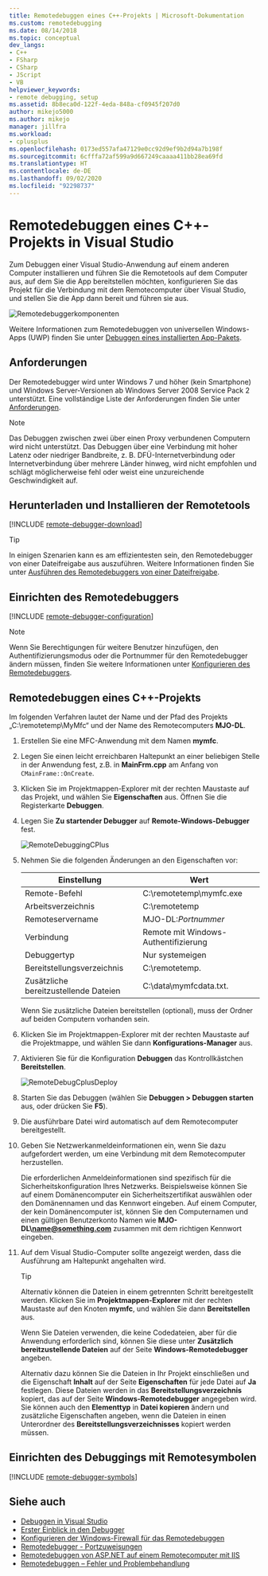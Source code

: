 ```yaml
---
title: Remotedebuggen eines C++-Projekts | Microsoft-Dokumentation
ms.custom: remotedebugging
ms.date: 08/14/2018
ms.topic: conceptual
dev_langs:
- C++
- FSharp
- CSharp
- JScript
- VB
helpviewer_keywords:
- remote debugging, setup
ms.assetid: 8b8eca0d-122f-4eda-848a-cf0945f207d0
author: mikejo5000
ms.author: mikejo
manager: jillfra
ms.workload:
- cplusplus
ms.openlocfilehash: 0173ed557afa47129e0cc92d9ef9b2d94a7b198f
ms.sourcegitcommit: 6cfffa72af599a9d667249caaaa411bb28ea69fd
ms.translationtype: HT
ms.contentlocale: de-DE
ms.lasthandoff: 09/02/2020
ms.locfileid: "92298737"
---
```

# <a name="remote-debugging-a-c-project-in-visual-studio"></a>Remotedebuggen eines C++-Projekts in Visual Studio
Zum Debuggen einer Visual Studio-Anwendung auf einem anderen Computer installieren und führen Sie die Remotetools auf dem Computer aus, auf dem Sie die App bereitstellen möchten, konfigurieren Sie das Projekt für die Verbindung mit dem Remotecomputer über Visual Studio, und stellen Sie die App dann bereit und führen sie aus.

![Remotedebuggerkomponenten](../debugger/media/remote-debugger-client-apps.png "Remote_debugger_components")

Weitere Informationen zum Remotedebuggen von universellen Windows-Apps (UWP) finden Sie unter [Debuggen eines installierten App-Pakets](debug-installed-app-package.md).

## <a name="requirements"></a>Anforderungen

Der Remotedebugger wird unter Windows 7 und höher (kein Smartphone) und Windows Server-Versionen ab Windows Server 2008 Service Pack 2 unterstützt. Eine vollständige Liste der Anforderungen finden Sie unter [Anforderungen](../debugger/remote-debugging.md#requirements_msvsmon).

> [!NOTE]
> Das Debuggen zwischen zwei über einen Proxy verbundenen Computern wird nicht unterstützt. Das Debuggen über eine Verbindung mit hoher Latenz oder niedriger Bandbreite, z. B. DFÜ-Internetverbindung oder Internetverbindung über mehrere Länder hinweg, wird nicht empfohlen und schlägt möglicherweise fehl oder weist eine unzureichende Geschwindigkeit auf.

## <a name="download-and-install-the-remote-tools"></a>Herunterladen und Installieren der Remotetools

[!INCLUDE [remote-debugger-download](../debugger/includes/remote-debugger-download.md)]

> [!TIP]
> In einigen Szenarien kann es am effizientesten sein, den Remotedebugger von einer Dateifreigabe aus auszuführen. Weitere Informationen finden Sie unter [Ausführen des Remotedebuggers von einer Dateifreigabe](../debugger/remote-debugging.md#fileshare_msvsmon).

## <a name="set-up-the-remote-debugger"></a><a name="BKMK_setup"></a> Einrichten des Remotedebuggers

[!INCLUDE [remote-debugger-configuration](../debugger/includes/remote-debugger-configuration.md)]

> [!NOTE]
> Wenn Sie Berechtigungen für weitere Benutzer hinzufügen, den Authentifizierungsmodus oder die Portnummer für den Remotedebugger ändern müssen, finden Sie weitere Informationen unter [Konfigurieren des Remotedebuggers](../debugger/remote-debugging.md#configure_msvsmon).

## <a name="remote-debug-a-c-project"></a><a name="remote_cplusplus"></a> Remotedebuggen eines C++-Projekts
 Im folgenden Verfahren lautet der Name und der Pfad des Projekts „C:\remotetemp\MyMfc“ und der Name des Remotecomputers **MJO-DL**.

1. Erstellen Sie eine MFC-Anwendung mit dem Namen **mymfc**.

2. Legen Sie einen leicht erreichbaren Haltepunkt an einer beliebigen Stelle in der Anwendung fest, z.B. in **MainFrm.cpp** am Anfang von `CMainFrame::OnCreate`.

3. Klicken Sie im Projektmappen-Explorer mit der rechten Maustaste auf das Projekt, und wählen Sie **Eigenschaften** aus. Öffnen Sie die Registerkarte **Debuggen**.

4. Legen Sie **Zu startender Debugger** auf **Remote-Windows-Debugger** fest.

    ![RemoteDebuggingCPlus](../debugger/media/remotedebuggingcplus.png "RemoteDebuggingCPlus")

5. Nehmen Sie die folgenden Änderungen an den Eigenschaften vor:

   |Einstellung|Wert|
   |-|-|
   |Remote-Befehl|C:\remotetemp\mymfc.exe|
   |Arbeitsverzeichnis|C:\remotetemp|
   |Remoteservername|MJO-DL:*Portnummer*|
   |Verbindung|Remote mit Windows-Authentifizierung|
   |Debuggertyp|Nur systemeigen|
   |Bereitstellungsverzeichnis|C:\remotetemp.|
   |Zusätzliche bereitzustellende Dateien|C:\data\mymfcdata.txt.|

    Wenn Sie zusätzliche Dateien bereitstellen (optional), muss der Ordner auf beiden Computern vorhanden sein.

6. Klicken Sie im Projektmappen-Explorer mit der rechten Maustaste auf die Projektmappe, und wählen Sie dann **Konfigurations-Manager** aus.

7. Aktivieren Sie für die Konfiguration **Debuggen** das Kontrollkästchen **Bereitstellen**.

    ![RemoteDebugCplusDeploy](../debugger/media/remotedebugcplusdeploy.png "RemoteDebugCplusDeploy")

8. Starten Sie das Debuggen (wählen Sie **Debuggen > Debuggen starten** aus, oder drücken Sie **F5**).

9. Die ausführbare Datei wird automatisch auf dem Remotecomputer bereitgestellt.

10. Geben Sie Netzwerkanmeldeinformationen ein, wenn Sie dazu aufgefordert werden, um eine Verbindung mit dem Remotecomputer herzustellen.

     Die erforderlichen Anmeldeinformationen sind spezifisch für die Sicherheitskonfiguration Ihres Netzwerks. Beispielsweise können Sie auf einem Domänencomputer ein Sicherheitszertifikat auswählen oder den Domänennamen und das Kennwort eingeben. Auf einem Computer, der kein Domänencomputer ist, können Sie den Computernamen und einen gültigen Benutzerkonto Namen wie <strong>MJO-DL\name@something.com</strong> zusammen mit dem richtigen Kennwort eingeben.

11. Auf dem Visual Studio-Computer sollte angezeigt werden, dass die Ausführung am Haltepunkt angehalten wird.

    > [!TIP]
    > Alternativ können die Dateien in einem getrennten Schritt bereitgestellt werden. Klicken Sie im **Projektmappen-Explorer** mit der rechten Maustaste auf den Knoten **mymfc**, und wählen Sie dann **Bereitstellen** aus.

    Wenn Sie Dateien verwenden, die keine Codedateien, aber für die Anwendung erforderlich sind, können Sie diese unter **Zusätzlich bereitzustellende Dateien** auf der Seite **Windows-Remotedebugger** angeben.

    Alternativ dazu können Sie die Dateien in Ihr Projekt einschließen und die Eigenschaft **Inhalt** auf der Seite **Eigenschaften** für jede Datei auf **Ja** festlegen. Diese Dateien werden in das **Bereitstellungsverzeichnis** kopiert, das auf der Seite **Windows-Remotedebugger** angegeben wird. Sie können auch den **Elementtyp** in **Datei kopieren** ändern und zusätzliche Eigenschaften angeben, wenn die Dateien in einen Unterordner des **Bereitstellungsverzeichnisses** kopiert werden müssen.

## <a name="set-up-debugging-with-remote-symbols"></a>Einrichten des Debuggings mit Remotesymbolen

[!INCLUDE [remote-debugger-symbols](../debugger/includes/remote-debugger-symbols.md)]

## <a name="see-also"></a>Siehe auch
- [Debuggen in Visual Studio](../debugger/index.yml)
- [Erster Einblick in den Debugger](../debugger/debugger-feature-tour.md)
- [Konfigurieren der Windows-Firewall für das Remotedebuggen](../debugger/configure-the-windows-firewall-for-remote-debugging.md)
- [Remotedebugger - Portzuweisungen](../debugger/remote-debugger-port-assignments.md)
- [Remotedebuggen von ASP.NET auf einem Remotecomputer mit IIS](../debugger/remote-debugging-aspnet-on-a-remote-iis-computer.md)
- [Remotedebuggen – Fehler und Problembehandlung](../debugger/remote-debugging-errors-and-troubleshooting.md)